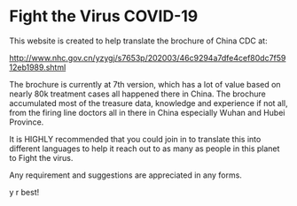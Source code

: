 Fight the Virus COVID-19
==============

This website is created to help translate the brochure of China CDC at:

http://www.nhc.gov.cn/yzygj/s7653p/202003/46c9294a7dfe4cef80dc7f5912eb1989.shtml

The brochure is currently at 7th version,  which has a lot of value based on nearly 80k treatment cases all happened there in China. The brochure accumulated most of the treasure data, knowledge and experience if not all, from the firing line doctors all in there in China especially Wuhan and Hubei Province.

It is HIGHLY recommended that you could join in to translate this into different languages to help it reach out to as many as people in this planet to Fight the virus.

Any requirement and suggestions are appreciated in any forms.

y r best!

